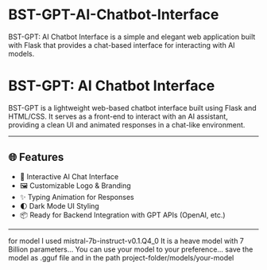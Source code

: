 # BST-GPT-AI-Chatbot-Interface
BST-GPT: AI Chatbot Interface is a simple and elegant web application built with Flask that provides a chat-based interface for interacting with AI models.
# BST-GPT: AI Chatbot Interface

BST-GPT is a lightweight web-based chatbot interface built using Flask and HTML/CSS. It serves as a front-end to interact with an AI assistant, providing a clean UI and animated responses in a chat-like environment.

---

## 🌐 Features

- 🧠 Interactive AI Chat Interface
- 🖼️ Customizable Logo & Branding
- ✨ Typing Animation for Responses
- 🌓 Dark Mode UI Styling
- 📦 Ready for Backend Integration with GPT APIs (OpenAI, etc.)

---

for model I used mistral-7b-instruct-v0.1.Q4_0 It is a heave model with 7 Billion parameters... You can use your model to your preference... save the model as .gguf file and in the path project-folder/models/your-model
